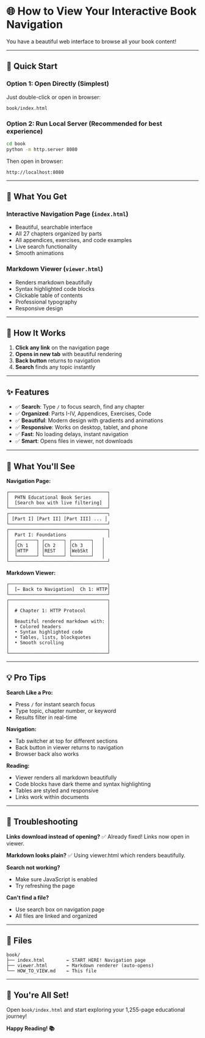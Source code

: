 # 🌐 How to View Your Interactive Book Navigation

You have a beautiful web interface to browse all your book content!

---

## 🚀 Quick Start

### **Option 1: Open Directly** (Simplest)
Just double-click or open in browser:
```
book/index.html
```

### **Option 2: Run Local Server** (Recommended for best experience)
```bash
cd book
python -m http.server 8080
```

Then open in browser:
```
http://localhost:8080
```

---

## 📖 What You Get

### **Interactive Navigation Page** (`index.html`)
- Beautiful, searchable interface
- All 27 chapters organized by parts
- All appendices, exercises, and code examples
- Live search functionality
- Smooth animations

### **Markdown Viewer** (`viewer.html`)
- Renders markdown beautifully
- Syntax highlighted code blocks
- Clickable table of contents
- Professional typography
- Responsive design

---

## 🎯 How It Works

1. **Click any link** on the navigation page
2. **Opens in new tab** with beautiful rendering
3. **Back button** returns to navigation
4. **Search** finds any topic instantly

---

## ✨ Features

- ✅ **Search**: Type `/` to focus search, find any chapter
- ✅ **Organized**: Parts I-IV, Appendices, Exercises, Code
- ✅ **Beautiful**: Modern design with gradients and animations
- ✅ **Responsive**: Works on desktop, tablet, and phone
- ✅ **Fast**: No loading delays, instant navigation
- ✅ **Smart**: Opens files in viewer, not downloads

---

## 🎨 What You'll See

**Navigation Page:**
```
┌────────────────────────────────────┐
│  PHTN Educational Book Series      │
│  [Search box with live filtering]  │
└────────────────────────────────────┘
┌────────────────────────────────────┐
│ [Part I] [Part II] [Part III] ... │
└────────────────────────────────────┘
┌────────────────────────────────────┐
│  Part I: Foundations               │
│  ┌───────┐ ┌───────┐ ┌───────┐   │
│  │Ch 1   │ │Ch 2   │ │Ch 3   │   │
│  │HTTP   │ │REST   │ │WebSkt │   │
│  └───────┘ └───────┘ └───────┘   │
└────────────────────────────────────┘
```

**Markdown Viewer:**
```
┌────────────────────────────────────┐
│  [← Back to Navigation]  Ch 1: HTTP│
└────────────────────────────────────┘
┌────────────────────────────────────┐
│                                    │
│  # Chapter 1: HTTP Protocol        │
│                                    │
│  Beautiful rendered markdown with: │
│  • Colored headers                 │
│  • Syntax highlighted code         │
│  • Tables, lists, blockquotes      │
│  • Smooth scrolling                │
│                                    │
└────────────────────────────────────┘
```

---

## 💡 Pro Tips

**Search Like a Pro:**
- Press `/` for instant search focus
- Type topic, chapter number, or keyword
- Results filter in real-time

**Navigation:**
- Tab switcher at top for different sections
- Back button in viewer returns to navigation
- Browser back also works

**Reading:**
- Viewer renders all markdown beautifully
- Code blocks have dark theme and syntax highlighting
- Tables are styled and responsive
- Links work within documents

---

## 🐛 Troubleshooting

**Links download instead of opening?**
✅ Already fixed! Links now open in viewer.

**Markdown looks plain?**
✅ Using viewer.html which renders beautifully.

**Search not working?**
- Make sure JavaScript is enabled
- Try refreshing the page

**Can't find a file?**
- Use search box on navigation page
- All files are linked and organized

---

## 📁 Files

```
book/
├── index.html        ← START HERE! Navigation page
├── viewer.html       ← Markdown renderer (auto-opens)
└── HOW_TO_VIEW.md    ← This file
```

---

## 🎉 You're All Set!

Open `book/index.html` and start exploring your 1,255-page educational journey!

**Happy Reading! 📚**
